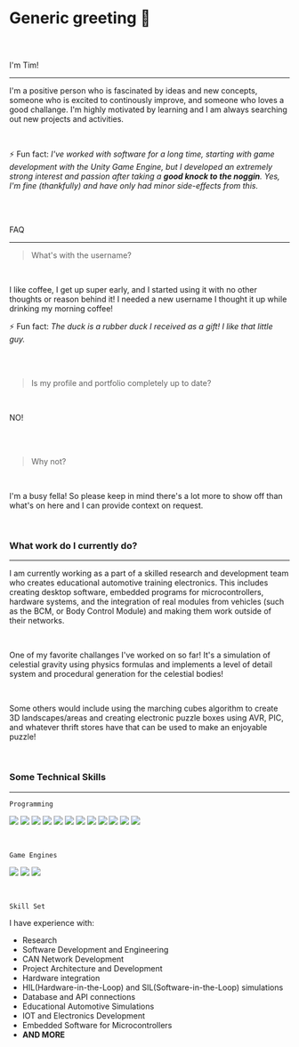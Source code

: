 

<!--
**GroggyAlgorithm/GroggyAlgorithm** is a ✨ _special_ ✨ repository because its `README.md` (this file) appears on your GitHub profile.

Here are some ideas to get you started:

- 🔭 I’m currently working on ...
- 🌱 I’m currently learning ...
- 👯 I’m looking to collaborate on ...
- 🤔 I’m looking for help with ...
- 💬 Ask me about ...
- 📫 How to reach me: ...
- 😄 Pronouns: ...
- ⚡ Fun fact: ...
- 
- assets/
-->




 
 
 <h3>

 
<h1> 
 
 Generic greeting 👋  
 
 
 </h1>
 
 
<br/>
 
<p>
 
I'm Tim!

 
<hr/>

 

 
 
I'm a positive person who is fascinated by ideas and new concepts, someone who is excited to continously improve, and someone who loves a good challange. I'm highly motivated by learning and I am always searching out new projects and activities.

 
 
 <br/>
 
 
 
⚡ Fun fact: *I've worked with software for a long time, starting with game development with the Unity Game Engine, but I developed an extremely strong interest and passion after taking a **good knock to the noggin**. Yes, I'm fine (thankfully) and have only had minor side-effects from this.*

 

 
 
 <br/>
 <br/>
 
 
 FAQ 
 
 
 <hr/>


 
 
> What's with the username?

 
<br/>

 
I like coffee, I get up super early, and I started using it with no other thoughts or reason behind it! I needed a new username I thought it up while drinking my morning coffee! 

 

⚡ Fun fact: *The duck is a rubber duck I received as a gift! I like that little guy.*


<br/>
<br/>


> Is my profile and portfolio completely up to date?
 
<br/>
 
NO!
 
<br/>
<br/> 

> Why not?
 
 <br/>
 
 I'm a busy fella! So please keep in mind there's a lot more to show off than what's on here and I can provide context on request.
 
 
 
 </p>
 
 </h3>
 
<br/>
 
 
<h3>What work do I currently do?</h3>


<hr/>


 
<p>
 
 I am currently working as a part of a skilled research and development team who creates educational automotive training electronics. This includes creating desktop software, embedded programs for microcontrollers, hardware systems, and the integration of real modules from vehicles (such as the BCM, or Body Control Module) and making them work outside of their networks.

 
 <br/>
 
   
One of my favorite challanges I've worked on so far! It's a simulation of celestial gravity using physics formulas and implements a level of detail system and procedural generation for the celestial bodies! 


 <br/>
 
 
Some others would include using the marching cubes algorithm to create 3D landscapes/areas and creating electronic puzzle boxes using AVR, PIC, and whatever thrift stores have that can be used to make an enjoyable puzzle!

  
</p>

<br/>




<h3>Some Technical Skills</h3>

<hr/>

<p>

```Programming```

 
![](https://img.shields.io/badge/-C-blue)
![](https://img.shields.io/badge/-C%2B%2B-blue)
![](https://img.shields.io/badge/-C%23-blue)
![](https://img.shields.io/badge/-.Net-blue)
![](https://img.shields.io/badge/-AVR-red)
![](https://img.shields.io/badge/-PIC-red)
![](https://img.shields.io/badge/-8051-red)
![](https://img.shields.io/badge/-SQL-yellow)
![](https://img.shields.io/badge/-JSON-yellow)
![](https://img.shields.io/badge/-Java-yellow)
![](https://img.shields.io/badge/-JavaScript-yellow)
![](https://img.shields.io/badge/-Python_🐍-darkgreen)


 <br/>
 
 
<!-- 

Hmmm....White or this?
![](https://img.shields.io/badge/-Unity_Game_Engine-C9284D) 

-->
 

 
 
```Game Engines```
 
 

 
![](https://img.shields.io/badge/-Unity_Game_Engine-white)
![](https://img.shields.io/badge/-Unreal_Game_Engine-red)
![](https://img.shields.io/badge/-Godot_Game_Engine-blue)

 
 

 
<br/>
 



```Skill Set```





<p>




I have experience with:


* Research
* Software Development and Engineering
* CAN Network Development
* Project Architecture and Development
* Hardware integration
* HIL(Hardware-in-the-Loop) and SIL(Software-in-the-Loop) simulations
* Database and API connections
* Educational Automotive Simulations
* IOT and Electronics Development
* Embedded Software for Microcontrollers
* **AND MORE**


 
 
 
 
  
 </p>
 
 
  
   
